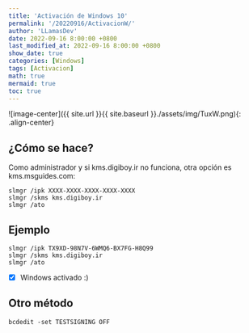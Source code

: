 ```yaml
---
title: 'Activación de Windows 10'
permalink: '/20220916/ActivacionW/'
author: 'LLamasDev'
date: 2022-09-16 8:00:00 +0800
last_modified_at: 2022-09-16 8:00:00 +0800
show_date: true
categories: [Windows]
tags: [Activacion]
math: true
mermaid: true
toc: true
---
```


![image-center]({{ site.url }}{{ site.baseurl }}./assets/img/TuxW.png){: .align-center}

## ¿Cómo se hace?

Como administrador y si kms.digiboy.ir no funciona, otra opción es kms.msguides.com:
```console
slmgr /ipk XXXX-XXXX-XXXX-XXXX-XXXX
slmgr /skms kms.digiboy.ir
slmgr /ato
```

## Ejemplo

```console
slmgr /ipk TX9XD-98N7V-6WMQ6-BX7FG-H8Q99
slmgr /skms kms.digiboy.ir
slmgr /ato
```

- [x] Windows activado :)

## Otro método

```console
bcdedit -set TESTSIGNING OFF
```